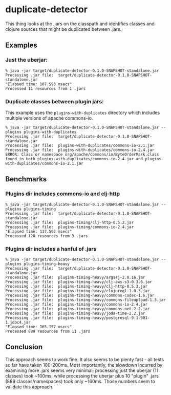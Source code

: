 duplicate-detector
==================
This thing looks at the .jars on the classpath and identifies classes and clojure sources that might be duplicated between .jars.

## Examples
### Just the uberjar:
```
% java -jar target/duplicate-detector-0.1.0-SNAPSHOT-standalone.jar
Processing .jar file:  target/duplicate-detector-0.1.0-SNAPSHOT-standalone.jar
"Elapsed time: 107.593 msecs"
Processed 11 resources from 1 .jars
 ```
 
### Duplicate classes between plugin jars:
This example uses the `plugins-with-duplicates` directory which includes multiple versions of apache commons-io.

```
% java -jar target/duplicate-detector-0.1.0-SNAPSHOT-standalone.jar --plugins plugins-with-duplicates
Processing .jar file:  target/duplicate-detector-0.1.0-SNAPSHOT-standalone.jar
Processing .jar file:  plugins-with-duplicates/commons-io-2.1.jar
Processing .jar file:  plugins-with-duplicates/commons-io-2.4.jar
ERROR: Class or namespace org/apache/commons/io/ByteOrderMark.class found in both plugins-with-duplicates/commons-io-2.4.jar and plugins-with-duplicates/commons-io-2.1.jar
```
## Benchmarks
### Plugins dir includes commons-io and clj-http
```
% java -jar target/duplicate-detector-0.1.0-SNAPSHOT-standalone.jar --plugins plugins-timing
Processing .jar file:  target/duplicate-detector-0.1.0-SNAPSHOT-standalone.jar
Processing .jar file:  plugins-timing/clj-http-0.5.3.jar
Processing .jar file:  plugins-timing/commons-io-2.4.jar
"Elapsed time: 117.502 msecs"
Processed 128 resources from 3 .jars
```
### Plugins dir includes a hanful of .jars
```
% java -jar target/duplicate-detector-0.1.0-SNAPSHOT-standalone.jar --plugins plugins-timing-heavy
Processing .jar file:  target/duplicate-detector-0.1.0-SNAPSHOT-standalone.jar
Processing .jar file:  plugins-timing-heavy/args4j-2.0.16.jar
Processing .jar file:  plugins-timing-heavy/clj-aws-s3-0.3.6.jar
Processing .jar file:  plugins-timing-heavy/clj-http-0.5.3.jar
Processing .jar file:  plugins-timing-heavy/clojureql-1.0.3.jar
Processing .jar file:  plugins-timing-heavy/commons-codec-1.6.jar
Processing .jar file:  plugins-timing-heavy/commons-fileupload-1.3.jar
Processing .jar file:  plugins-timing-heavy/commons-io-2.4.jar
Processing .jar file:  plugins-timing-heavy/commons-net-2.2.jar
Processing .jar file:  plugins-timing-heavy/joda-time-2.2.jar
Processing .jar file:  plugins-timing-heavy/postgresql-9.1-901-1.jdbc4.jar
"Elapsed time: 165.157 msecs"
Processed 889 resources from 11 .jars
```
## Conclusion
This approach seems to work fine.  It also seems to be plenty fast - all tests so far have taken 100-200ms.  Most importantly, the slowdown incurred by examining more .jars seems very minimal; processing just the uberjar (11 classes) took ~100ms, while processing the uberjar plus 10 "plugin" .jars (889 classes/namespaces) took only ~160ms.  Those numbers seem to validate this approach.